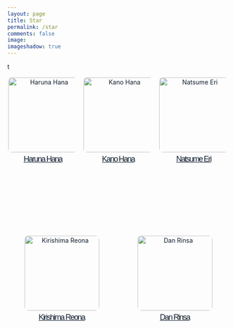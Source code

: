 ```yaml
---
layout: page
title: Star
permalink: /star
comments: false
image: 
imageshadow: true
---
```

<style>

.actress-box {
    display: flex;
    flex-wrap:wrap;
    margin:-10px 0 0 -10px;
}

.actress-box a {
    display: inline-block;
    margin:10px 0 0 10px;
    flex-grow: 1; 
    width: calc(100% * (1/5) - 10px - 1px)

}

.actress-info {
    padding: 0px;
    margin: 2px;
    border-radius: 5px;
    transition: background .35s ease;
	text-align: center;
	height: 345px;
	border-bottom: 15px;
}

.actress-info img {
	width: 170px;
	border-radius: 5%;
	display: inline-block;
	vertical-align: middle;
}

.actress-details {
	margin-top: 5px;
}

.actress-details span {
    display: block;
    white-space: nowrap;
    overflow: hidden;
    text-overflow: ellipsis;
}
.actrees-name {
	font-size: 18px;
    font-family: 'Spartan', sans-serif;
    letter-spacing: -1.8px;
    padding-bottom: 4px;
}

.actress-pic {
	display: inline-block;
}

@media (max-width: 1290px) {
	.actress-pic {
		display: block;
	}
	.actress-info {
		text-align: center;
	}
	.actress-details {
		margin-left: 0;
		margin-top: 5px
	}
	.actress-box a {
		width: calc(100% * (1/3) - 10px - 1px)
	}
}

@media (max-width: 640px) {
	.actress-pic {
		display: inline-block;
	}
	.actress-box a {
		width: calc(100% * (1/2) - 10px - 1px)
	}
  
}
	
	.actress-name:hover {
		color: pink!important;
	}   
	
a {
    color: #111f2e;
}
	
span.actress-info:hover {
		color: pink!important;
	}
</style>
t
<div class="actress-page">
<div class="actress-box">
<a href="/tags#Haruna-Hana">
<div class="actress-info">
<div class="actress-pic">
<img src="https://blogger.googleusercontent.com/img/b/R29vZ2xl/AVvXsEh45y-sSDkukkT2sHjI5C1ytFFUkOz1TlZCebUFyBtrn5UBY2fC1lNluTET5qK74t5ffXo1VMZPBdTKt027KNcKdhNrR622XcMYQKWFCsMGhoIkL6BRXvVxJs4P4lruJ6TSUnqv_fk5ctTpvrvdNGrw6h32Au3MV_fV04WqwBxpuEeUGKtecnbhCdp9/s1600/Hana-Haruna-Dien-vien-JAV-co-bo-nguc-cuon-hut-nhat-lang-phim-18-1-768x1024.jpg" alt="Haruna Hana">
</div>
<div class="actress-details">
<span class="actrees-name">Haruna Hana</span>
</div>
</div>
</a>
<a href="/tags#Kano-Hana">
<div class="actress-info">
<div class="actress-pic">
<img src="https://blogger.googleusercontent.com/img/b/R29vZ2xl/AVvXsEgb2depRZ-I-EJ9jP_agVgf66S2mmInZbNILBdn9I6c3lc8l9MlJhH4puL5SBhT61zcGpp1h2YEqe1BwBbvFSxu-65O7yjWRApHCH_npXzmB7lFdPVsfCgB6wkvZUFrd8qpfpgPjFw49dH8qM2dDSPA-h737vhjR1VteO3G41ZOODqlzNRm4RLNaNQ9/s1600/99031C445C68B1BD2D.jpeg" alt="Kano Hana">
</div>
<div class="actress-details">
<span class="actrees-name">Kano Hana</span>
</div>
</div>
</a>
<a href="/tags#Natsume-Eri">
<div class="actress-info">
<div class="actress-pic">
<img src="https://blogger.googleusercontent.com/img/b/R29vZ2xl/AVvXsEiocK7vHYHHJj5sZvxGazyC3Kh3kuFzGt-XWgD9jr2xX1FYQ5VVUaZGW30F_elomXOc2CoNi2VBEa2y_ONcNIUIZhqElFTucPgYtNBzHcXEPpvb7nnPLlqI_nOnoI3XQV1bk2I-aQtpblUQnghm3Y7EJZNiL7hAtsb3Av9RULfyZ4txRGNUvc3KD0kh/s1600/images%20%283%29.jpeg" alt="Natsume Eri">
</div>
<div class="actress-details">
<span class="actrees-name">Natsume Eri</span>
</div>
</div>
</a>
<a href="/tags#Kirishima-Reona">
<div class="actress-info">
<div class="actress-pic">
<img src="https://blogger.googleusercontent.com/img/b/R29vZ2xl/AVvXsEhE_1-4hG3DM5cFIcyBMusFbZNcV0iyO2JE_U8j4txzkPk9Vv9aReoR5yGaviMUvoynJgrBLtXnwWfd8DIomVMASfB6Z9k0hJ5tIqZCSMYOs2zi7wbrH9MAhJv0LfxXH5y12MeWUGV2sAlXqQpKJvm32gFy7riXvvY7pkq80l8P4eJXSh0z9dHHr239/s1600/images%20%285%29.jpeg" alt="Kirishima Reona">
</div>
<div class="actress-details">
<span class="actrees-name">Kirishima Reona</span>
</div>
</div>
</a>
<a href="/tags#Dan-Rinsa">
<div class="actress-info">
<div class="actress-pic">
<img src="https://blogger.googleusercontent.com/img/b/R29vZ2xl/AVvXsEjEm9Cmr37dk-tWQ1tBQmZwHp1iMRD5NU6H3oub7I7I3eZUmF_hXbcISoGkrlionAogqZoLjlsbNJ85oQcEGT0NgTsk0iHpznt0DdZTpBIWxsTVAPOm7dgYBRWMKd3ZyXCAaEgxLSuU7Qto3vZtBi_XtlUvi2_fx5unNJdCqsJ4MMM0g3m7cvBsoq8n/s1600/E0BYMncUUAUEN8C.jpeg" alt="Dan Rinsa">
</div>
<div class="actress-details">
<span class="actrees-name">Dan Rinsa</span>
</div>
</div>
</a>
</div>
</div>
